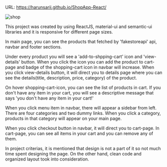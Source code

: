 URL: https://harunsarii.github.io/ShopApp-React/

![shop](https://user-images.githubusercontent.com/75949382/125432030-1b2a4617-80a2-4d60-8811-b219bb50b7f0.gif)


This project was created by using ReactJS, material-ui and semantic-ui libraries and it is responsive for different page sizes.

In main page, you can see the products that fetched by 'fakestoreapi' api, navbar and footer sections.

Under every product you will see a 'add-to-shpping-cart' icon and 'view-details' button. When you click the icon you can add the product to cart-page and badge of the shopping-cart icon in navbar will increase. When you click view-details button, it will direct you to details page where you can see the details(title, description, price, category) of the product.

On hover shopping-cart-icon, you can see the list of products in cart. If you don't have any item in your cart, you will see a descriptive message that says 'you don't have any item in your cart!'

When you click menu item in navbar, there will appear a sidebar from left. There are four categories and two dummy links. When you click a category, products in that category will appear on your main page.

When you click checkout button in navbar, it will direct you to cart-page. In cart-page, you can see all items in your cart and you can remove any of them.

In project criterias, it is mentioned that design is not a part of it so not much time spent designing the page. On the other hand, clean code and organized layout took into consideration.
